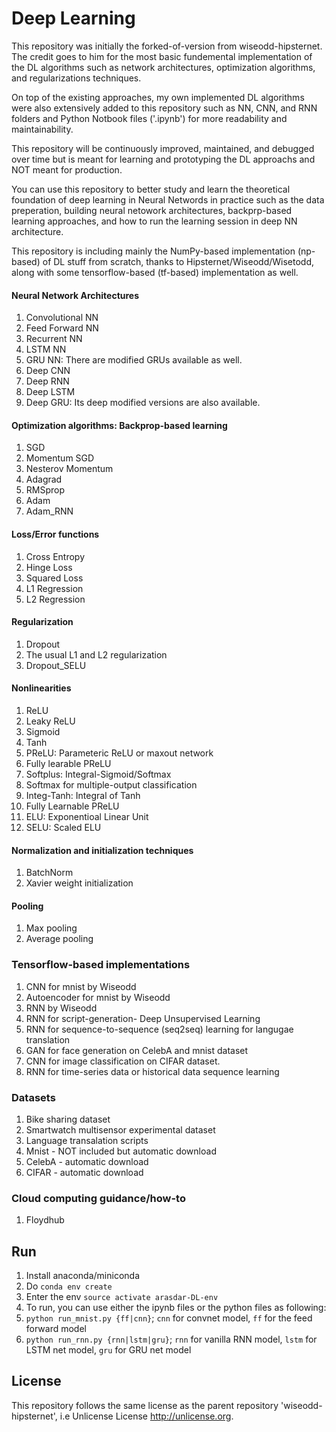 # Deep Learning

This repository was initially the forked-of-version from wiseodd-hipsternet.
The credit goes to him for the most basic fundemental implementation of the DL algorithms such as network architectures, optimization algorithms, and regularizations techniques.

On top of the existing approaches, my own implemented DL algorithms were also extensively added to this repository such as NN, CNN, and RNN folders and Python Notbook files ('.ipynb') for more readability and maintainability. 

This repository will be continuously improved, maintained, and debugged over time but is meant for learning and prototyping the DL approachs and NOT meant for production.

You can use this repository to better study and learn the theoretical foundation of deep learning in Neural Networds in practice such as the data preperation, building neural netowork architectures, backprp-based learning approaches, and how to run the learning session in deep NN architecture. 

This repository is including mainly the NumPy-based implementation (np-based) of DL stuff from scratch, thanks to Hipsternet/Wiseodd/Wisetodd, along with some tensorflow-based (tf-based) implementation as well.

#### Neural Network Architectures

1. Convolutional NN
2. Feed Forward NN
3. Recurrent NN
4. LSTM NN
5. GRU NN: There are modified GRUs available as well.
7. Deep CNN
8. Deep RNN
9. Deep LSTM
10. Deep GRU: Its deep modified versions are also available.

#### Optimization algorithms: Backprop-based learning

1. SGD
2. Momentum SGD
3. Nesterov Momentum
4. Adagrad
5. RMSprop
6. Adam
7. Adam_RNN

#### Loss/Error functions

1. Cross Entropy
2. Hinge Loss
3. Squared Loss
4. L1 Regression
5. L2 Regression

#### Regularization

1. Dropout
2. The usual L1 and L2 regularization
3. Dropout_SELU

#### Nonlinearities

1. ReLU
2. Leaky ReLU
3. Sigmoid
4. Tanh
5. PReLU: Parameteric ReLU or maxout network
6. Fully learable PReLU
7. Softplus: Integral-Sigmoid/Softmax
8. Softmax for multiple-output classification
9. Integ-Tanh: Integral of Tanh
10. Fully Learnable PReLU
11. ELU: Exponentioal Linear Unit
11. SELU: Scaled ELU

#### Normalization and initialization techniques

1. BatchNorm
2. Xavier weight initialization

#### Pooling

1. Max pooling
2. Average pooling

### Tensorflow-based implementations

1. CNN for mnist by Wiseodd
2. Autoencoder for mnist by Wiseodd
3. RNN by Wiseodd
3. RNN for script-generation- Deep Unsupervised Learning
4. RNN for sequence-to-sequence (seq2seq) learning for langugae translation
5. GAN for face generation on CelebA and mnist dataset
6. CNN for image classification on CIFAR dataset.
7. RNN for time-series data or historical data sequence learning

### Datasets

1. Bike sharing dataset
2. Smartwatch multisensor experimental dataset
3. Language transalation scripts
4. Mnist - NOT included but automatic download
5. CelebA - automatic download
6. CIFAR - automatic download

### Cloud computing guidance/how-to

1. Floydhub

## Run

1. Install anaconda/miniconda
2. Do `conda env create`
3. Enter the env `source activate arasdar-DL-env`
4. To run, you can use either the ipynb files or the python files as following:
  1. `python run_mnist.py {ff|cnn}`; `cnn` for convnet model, `ff` for the feed forward model
  2. `python run_rnn.py {rnn|lstm|gru}`; `rnn` for vanilla RNN model, `lstm` for LSTM net model, `gru` for GRU net model

## License

This repository follows the same license as the parent repository 'wiseodd-hipsternet', i.e Unlicense License <http://unlicense.org>.
